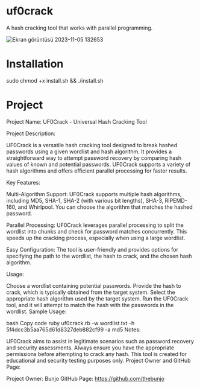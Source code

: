 # uf0crack
A hash cracking tool that works with parallel programming.

![Ekran görüntüsü 2023-11-05 132653](https://github.com/thebunjo/uf0crack/assets/138582603/58acbf5d-ce0b-45ed-8cfa-7fbdd66745a5)

# Installation

sudo chmod +x install.sh && ./install.sh

# Project

Project Name: UF0Crack - Universal Hash Cracking Tool

Project Description:

UF0Crack is a versatile hash cracking tool designed to break hashed passwords using a given wordlist and hash algorithm. It provides a straightforward way to attempt password recovery by comparing hash values of known and potential passwords. UF0Crack supports a variety of hash algorithms and offers efficient parallel processing for faster results.

Key Features:

Multi-Algorithm Support: UF0Crack supports multiple hash algorithms, including MD5, SHA-1, SHA-2 (with various bit lengths), SHA-3, RIPEMD-160, and Whirlpool. You can choose the algorithm that matches the hashed password.

Parallel Processing: UF0Crack leverages parallel processing to split the wordlist into chunks and check for password matches concurrently. This speeds up the cracking process, especially when using a large wordlist.

Easy Configuration: The tool is user-friendly and provides options for specifying the path to the wordlist, the hash to crack, and the chosen hash algorithm.

Usage:

Choose a wordlist containing potential passwords.
Provide the hash to crack, which is typically obtained from the target system.
Select the appropriate hash algorithm used by the target system.
Run the UF0Crack tool, and it will attempt to match the hash with the passwords in the wordlist.
Sample Usage:

bash
Copy code
ruby uf0crack.rb -w wordlist.txt -h 5f4dcc3b5aa765d61d8327deb882cf99 -a md5
Notes:

UF0Crack aims to assist in legitimate scenarios such as password recovery and security assessments.
Always ensure you have the appropriate permissions before attempting to crack any hash.
This tool is created for educational and security testing purposes only.
Project Owner and GitHub Page:

Project Owner: Bunjo
GitHub Page: https://github.com/thebunjo
